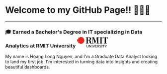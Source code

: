# Welcome to my GitHub Page!! 👋👋👋

---

### 🎓 Earned a Bachelor's Degree in IT specializing in Data Analytics at RMIT University <img src="https://raw.githubusercontent.com/rekls2311/rekls2311/main/RMIT_University_Logo.svg" alt="RMIT University Logo" width="100"/>


My name is Hoang Long Nguyen, and I'm a Graduate Data Analyst looking to land my first job. I'm interested in turning data into insights and creating beautiful dashboards.
